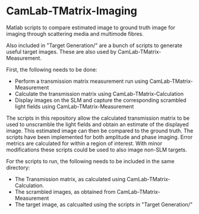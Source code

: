 # CamLab-TMatrix-Imaging

Matlab scripts to compare estimated image to ground truth image for imaging through scattering media and multimode fibres.

Also included in "Target Generation/" are a bunch of scripts to generate useful target images. These are also used by CamLab-TMatrix-Measurement.

First, the following needs to be done:
- Perform a transmission matrix measurement run using CamLab-TMatrix-Measurement
- Calculate the transmission matrix using CamLab-TMatrix-Calculation
- Display images on the SLM and capture the corresponding scrambled light fields using CamLab-TMatrix-Measurement

The scripts in this repository allow the calculated transmission matrix to be used to unscramble the light fields and obtain an estimate of the displayed image. This estimated image can then be compared to the ground truth. The scripts have been implemented for both amplitude and phase imaging. Error metrics are calculated for within a region of interest. With minor modifications these scripts could be used to also image non-SLM targets.

For the scripts to run, the following needs to be included in the same directory:
- The Transmission matrix, as calculated using CamLab-TMatrix-Calculation.
- The scrambled images, as obtained from CamLab-TMatrix-Measurement
- The target image, as calcualted using the scripts in "Target Generation/"
